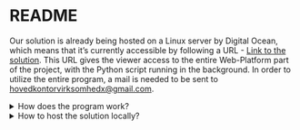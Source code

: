 # README
Our solution is already being hosted on a Linux server by Digital Ocean, which means that it’s currently accessible by following a URL - [Link to the solution](http://174.138.13.127/). This URL gives the viewer access to the entire Web-Platform part of the project, with the Python script running in the background. In order to utilize the entire program, a mail is needed to be sent to hovedkontorvirksomhedx@gmail.com.

<details><summary>How does the program work?</summary>
<p>

As the Web-Platform retrieves data from the database, there won't appear much at the dashboard page other than some test invoices sent by us in order to illustrate the concept. Whenever a service has unapproved as its status, the field of approving an invoice is locked. However, the “unapproved service” field can be clicked (on the warning icon or text) in order to change some values of services relating to the given invoice. If the “Save services” is clicked the services get approved and the “Approve invoice” button is unlocked. The following illustrates the process of approving an invoice on the Web-Platform.

Step 1. 
 ![image](gitimages/step1.jpg)
Step 2.
 ![image](gitimages/step2.jpg)
Step 3.
 ![image](gitimages/step3.jpg)

The Web-Platform implements a logging system as well. This is mostly done for our sake as prints don't appear on the server. Instead, we chose to log some of the main tasks in our database in order to validate the program running as expected. The Web-Platform retrieves information about the log table appearing in the “Log” section
</p>
</details>



<details><summary>How to host the solution locally?</summary>
<p>
As the solution consists of several parts including different languages, the setup for running it locally is rather complicated. The simplest way to start this process is by downloading the ERP-System repository from GitHub and then placing the entire folder into your local Apache servers html / web folder and importing the database .sql file into your local MySQL server.

<b>If you already have your own server, skip this part</b>
<details><summary>Setting up PHP and MySQL</summary>
<p>

In case you don’t have a local Apache and MySQL server to execute the PHP part of the program, then the easiest way to fulfill these requirements is to download a program called XAMPP, this is a program which will install a local Apache and MySQL server. When this is installed, start up the XAMPP control panel and start the services “Apache” and “MySQL” as seen below.

 ![image](gitimages/xampp.jpg)

Once this is done, navigate to your localhost and to phpmyadmin (This is usually localhost/phpmyadmin), In here, create a new database by clicking on the “New” button on the left menu, give the database a name. When it’s done, select the database, navigate to “Import” and choose the sql file located in the root folder of the downloaded repository.
 ![image](gitimages/phpmyadmin.jpg)

 Now that this is done, copy the rest of the code into your xampp/htdocs/{a folder you made}, now you have your own local Apache and MySQL server.
</p>
</details>
<b>Continue from here if you already have Apache and MySQL server’s setup</b>
Now that you’ve set up your local servers, placed the files correctly and imported the database, all there’s left to do is create both the Python script and PHP codes config files and run the Python script. For the PHP config, go into the config folder located in the root directory and create a file called “Database.config.php”, then write the following code:
<b>If you installed XAMPP you can use the root user, otherwise replace the user and password with the database user you have.</b>

```php
<?php
    CONST       _DB_HOST_      = 'localhost',
                _DB_NAME_      = 'THE NAME OF YOUR DATABASE',
                _DB_USER_      = 'root',
                _DB_PASSWORD_  = '',
                _DB_PREFIX_    = '',
                _MYSQL_ENGINE_ = 'InnoDB';

```

</p>
<details>
<summary>Setting up Python</summary>
<p>
The Python program is found within the Python folder, which can run separately by executing the Controller.py. The Python program doesn’t depend on the Web-Platform in any way, but on the database. However, the Python code can be executed without having to connect with the database due to several try-catches implemented (cf. Error Handling) but won't function as expected due to being unable to select and insert data. A requirements.txt file is created (cf. requirements.txt) along with a venv folder to set up the virtual environment. Most of the libraries are already a part of Python version 3.8, which is the one used for coding the program. You will find a config.ini file both for setting up the program for the server and local. The local setup is currently out commented.in the appendices, which should be placed within the Python directory. Otherwise, the config.ini file is as follows:

```
FOR LOCAL
[Gmail]
user = hovedkontorvirksomhedx@gmail.com
password = pazpeq-wuDbi8-gobsyn
host = imap.gmail.com
port = 993
SMTP_server = smtp.gmail.com
SMTP_port = 465

[Logo]
logo = /Users/markcederborg/Documents/GitHub/ERPSystem/Python/logo.png

[Template]
template = /Users/markcederborg/Documents/GitHub/ERPSystem/Python/Attachment_Dir/Invoice_template.xlsx

[Database]
host=localhost
user=root
password=!Sommer2017
database=erp

[Directories]
new_invoices_dir = /Users/markcederborg/Documents/GitHub/ERPSystem/Python/Attachment_Dir/new_invoices
treated_invoices_dir = /Users/markcederborg/Documents/GitHub/ERPSystem/Python/Attachment_Dir/treated_invoices
```
<i>Please note that the paths should be replaced according to the directory, where you have placed the folder on your local machine.</i>
</p>
</details>
</details>
